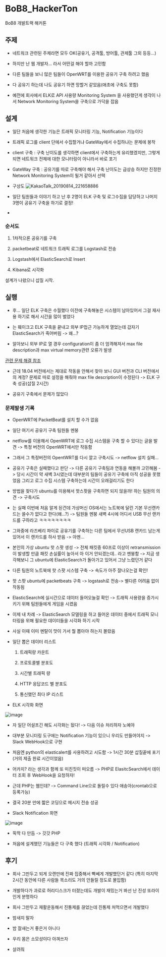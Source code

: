 # BoB8_HackerTon
BoB8 개발트랙 해커톤

## 주제

* 네트워크 관련된 주제라면 모두 OK(공유기, 공격툴, 방어툴, 관제툴 그외 등등...)

* 하지만 난 웹 개발자... 라서 어떤걸 해야 할까 고민함

* 다른 팀들을 보니 많은 팀들이 OpenWRT를 이용한 공유기 구축 하려고 했음

* 다 공유기 하는데 나도 공유기 하면 망할거 같았음(애초에 구축도 못함)

* 예전에 회사에서 ELK로 API 사용량 Monitoring System 을 사용했던게 생각이 나서 Network Monitoring System을 구축으로 가닥을 잡음

## 설계

* 일단 처음에 생각한 기능은 트래픽 모니터링 기능, Notification 기능이다


*  트래픽 로그를 client 단에서 수집할거냐 GateWay에서 수집하냐는 문제에 봉착

  * client 구축 : 구축 난이도를 생각하면 client에서 구축하는게 유리했겠지만, 그렇게 되면 네트워크 전체에 대한 모니터링이 아니라서 바로 포기

  * GateWay 구축 : 공유기를 따로 구축해야 해서 구축 난이도는 급상승 하지만 진정한 Network Monitoring System이 될거 같아서 선택
 
 * 구상도
 ![KakaoTalk_20190814_221658886](https://user-images.githubusercontent.com/13353498/63094556-c0fea880-bfa3-11e9-9cd5-76e63e0c7c49.png)


 * 일단 팀원들과 이야기 하고 난 후 2명이 ELK 구축 및 로그수집을 담당하고 나머지 3명이 공유기 구축을 하기로 결정!
 
 * 
 
 ### 순서도
 
 1. 1차적으론 공유기를 구축
 
 2. packetbeat로 네트워크 트래픽 로그를 Logstash로 전송
 
 3. Logstash에서 ElasticSearch로 Insert 
 
 4. Kibana로 시각화
 
 설계가 나왔으니 삽질 시작.
 
 
## 실행

* 후... 일단 ELK 구축은 수월했다 이전에 구축해놓은 시스템이 남아있어서 그걸 재사용 하기로 해서 시간을 많이 벌었다

* 는 훼이크고 ELK 구축을 끝내고 외부 IP접근 가능하게 열었는데 갑자기 ElasticSearch가 죽어버림 -> 왜...?

* 알아보니 외부 IP로 열 경우 configuration이 좀 더 엄격해져서 max file description과 max virtual memory관련 오류가 발생

[관련 문제 해결 참조](https://kugancity.tistory.com/entry/elasticsearch-51-관련-설정-변경)

* 근데 18.04 버전에서는 제대로 작동을 안해서 찾아 보니 GUI 버전과 CLI 버전에서의 계정? 문제로 따로 설정을 해줘야 max file description이 수정된다 -> ELK 구축 성공(삽질 2시간)


* 공유기 구축에서 문제가 많았다

### 문제발생 기록

* OpenWRT에 PacketBeat를 설치 할 수가 없음

* 일단 여기서 공유기 구축 팀원들 멘붕

* netflow를 이용해서 OpenWRT에 로그 수집 시스템을 구축 할 수 있다는 글을 발견 -> 특정 버전의 OpenWRT에서만 작동함

* 그래서 그 특정버전의 OpentWRT를 다시 깔고 구축시도 -> netflow 설치 실패...

* 공유기 구축은 실패했다고 판단 -> 다른 공유기 구축팀과 연동을 해볼까 고민해봄 -> 당시 시간이 약 새벽 3시였는데 대부분의 팀들이 공유기 구축에 아직 성공을 못했었음 그리고 로그 수집 시스템 구축하는데 시간이 오래걸리기도 한다 

* 방법을 찾다가 ubuntu를 이용해서 핫스팟을 구축하면 되지 않을까! 하는 팀원의 의견 -> 구축시도

* 는 실패 이번에 처음 알게 된건데 가상머신 OS에서는 노트북에 달린 기본 무선랜카드는 쓸수가 없다고 한다(왜...?) -> 팀원들 멘붕 새벽 4시에 어디서 USB 무선 랜카드를 구하라고 ㅋㅋㅋㅋㅋㅋㅋㅋ

* 그와중에 라즈베리 파이로 공유기를 구축하는 다른 팀에서 무선USB 랜카드 남는게 있어서 이 랜카드를 하사 받음 -> 아멘...

* 본인의 가상 ubuntu 핫 스팟 생성 -> 전체 패킷중 60프로 이상이 retransmission이 발생할 만큼 패킷 손실률이 높아서 아 이거 안되겠는데.. 라고 멘붕함 -> 지금 생각해보니 그 ubuntu에 ElasticSearch가 돌아가고 있어서 그냥 느렸던거 같다

* 다른 팀원의 노트북에 핫 스팟 시스템 구축 -> 속도가 아주 잘나오는걸 확인!

* 핫 스팟 ubuntu에 packetbeats 구축 -> logstash로 전송-> 별다른 어려움 없이 작동됨

* ElasticSearch에 실시간으로 데이터 들어오늘걸 확인 -> 트래픽 사용량을 증가시키기 위해 팀원들에게 게임을 시켰음

* 이제 내 차례 -> ElasticSearch 모델링을 하고 들어온 데이터 중에서 트래픽 모니터링을 위해 필요한 데이터들을 시각화 하기 시작

* 사실 이때 이미 멘탈이 맛이 가서 뭘 뽑아야 하는지 몰랐음

* 일단 뽑은 데이터 리스트

  1. 트래픽량 카운트
  
  2. 프로토콜별 분포도
  
  3. 시간별 트래픽 량
  
  4. HTTP 응답코드 별 분포도
  
  5. 통신했던 최다 IP 리스트

* ELK 시각화 화면

![image](https://user-images.githubusercontent.com/13353498/63096061-ceb62d00-bfa7-11e9-909e-676120475e89.png)


* 자 일단 어설프긴 해도 시각화는 됬다! -> 다음 이슈 처리하자 노예야

* 대부분 모니터링 도구에는 Notification 기능이 있으니 우리도 만들어야지 -> Slack WebHook으로 구현

* 처음엔 python의 elasticalert를 사용하려고 시도함 -> 1시간 30분 삽질끝에 포기(거의 제출 완료 시간이었음)

* 어카지? 라는 생각과 함께 또 미친짓이 떠오름 -> PHP로 ElasitcSearch에서 데이터 조회 후 WebHook을 요청하자!

* 근데 PHP는 웹인데? -> Command Line으로 돌릴수 있다 애송아(crontab으로 등록가능)

* 결국 20분 만에 짧은 코딩으로 메시지 전송 성공

* Slack Notification 화면

![image](https://user-images.githubusercontent.com/13353498/63096282-85b2a880-bfa8-11e9-83c4-28e64c188c3c.png)

* 뚝딱 다 만듬 -> 갓갓 PHP

* 처음에 설계했던 기능들은 다 구축 했다 (트래픽 시각화 / Notification)



## 후기

* 회사 그만두고 되게 오랜만에 진짜 집중해서 빡쎄게 개발했던거 같다 (특히 마지막 2시간 동안에 다른 사람들 목소리도 거의 안들릴 정도로 몰입함)

* 개발하다가 과로로 허리디스크가 터졌는데도 개발이 재밌는거 봐선 난 진성 또라이 인게 분명하다

* 회사 그만두고 재활운동해서 진통제를 끊었는데 진통제 처먹으면서 개발했다

* 밤새지 말자

* 밤 잘새는거 좋은거 아니다

* 우리 몸은 소모성이다 아껴쓰자

* 살려줘

